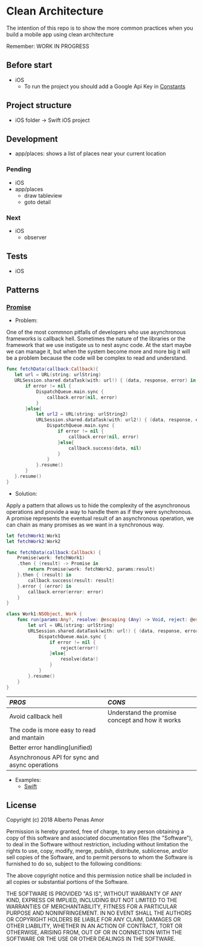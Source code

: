 # Clean Architecture

The intention of this repo is to show the more common practices when you build a mobile app using clean architecture

Remember: WORK IN PROGRESS

## Before start
* iOS
    * To run the project you should add a Google Api Key in [Constants](https://github.com/albertopeam/clean-architecture/blob/master/iOS/CleanArchitecture/app/Constants.swift)

## Project structure
* iOS folder -> Swift iOS project

## Development
* app/places: shows a list of places near your current location

### Pending
* iOS
 * app/places
    * draw tableview
    * goto detail

### Next
* iOS
    * observer

## Tests
* iOS

## Patterns
### <u>Promise</u>
* Problem:

One of the most commnon pitfalls of developers who use asynchronous frameworks is callback hell.
Sometimes the nature of the libraries or the framework that we use instigate us to nest async code. At the start maybe we can manage it, but when 
the system become more and more big it will be a problem because the code will be complex to read and understand.
 ```swift
func fetchData(callback:Callback){
    let url = URL(string: urlString)
    URLSession.shared.dataTask(with: url!) { (data, response, error) in
        if error != nil {
            DispatchQueue.main.sync {
                callback.error(nil, error)
            }
        }else{
            let url2 = URL(string: urlString2)
            URLSession.shared.dataTask(with: url2!) { (data, response, error) in
                DispatchQueue.main.sync {
                    if error != nil {
                        callback.error(nil, error)
                    }else{
                        callback.success(data, nil)
                    }
                }
            }.resume()
        }
    }.resume()
}
 ```
* Solution: 

Apply a pattern that allows us to hide the complexity of the asynchronous operations and provide a way to handle them as if they were synchronous. 
A promise represents the eventual result of an asynchronous operation, we can chain as many promises as we want in a synchronous way.
```swift
let fetchWork1:Work1
let fetchWork2:Work2

func fetchData(callback:Callback) {
    Promise(work: fetchWork1)
    .then { (result) -> Promise in
        return Promise(work: fetchWork2, params:result)
    }.then { (result) in
        callback.success(result: result)
    }.error { (error) in
        callback.error(error: error)
    }
}

class Work1:NSObject, Work {
    func run(params:Any?, resolve: @escaping (Any) -> Void, reject: @escaping Reject) throws {
        let url = URL(string: urlString)
        URLSession.shared.dataTask(with: url!) { (data, response, error) in
            DispatchQueue.main.sync {
                if error != nil {
                    reject(error!)
                }else{
                    resolve(data!)
                }
            }
        }.resume()
    }
}
```
| *PROS* | *CONS* | 
| :---         | :---           | 
| Avoid callback hell | Understand the promise concept and how it works |
| The code is more easy to read and mantain  | | 
| Better error handling(unified) | |
| Asynchronous API for sync and async operations  | |

* Examples:
    * [Swift](https://github.com/albertopeam/clean-architecture/blob/master/iOS/CleanArchitecture/core/places/Places.swift)

## License
Copyright (c) 2018 Alberto Penas Amor

Permission is hereby granted, free of charge, to any person obtaining a copy
of this software and associated documentation files (the "Software"), to deal
in the Software without restriction, including without limitation the rights
to use, copy, modify, merge, publish, distribute, sublicense, and/or sell
copies of the Software, and to permit persons to whom the Software is
furnished to do so, subject to the following conditions:

The above copyright notice and this permission notice shall be included in all
copies or substantial portions of the Software.

THE SOFTWARE IS PROVIDED "AS IS", WITHOUT WARRANTY OF ANY KIND, EXPRESS OR
IMPLIED, INCLUDING BUT NOT LIMITED TO THE WARRANTIES OF MERCHANTABILITY,
FITNESS FOR A PARTICULAR PURPOSE AND NONINFRINGEMENT. IN NO EVENT SHALL THE
AUTHORS OR COPYRIGHT HOLDERS BE LIABLE FOR ANY CLAIM, DAMAGES OR OTHER
LIABILITY, WHETHER IN AN ACTION OF CONTRACT, TORT OR OTHERWISE, ARISING FROM,
OUT OF OR IN CONNECTION WITH THE SOFTWARE OR THE USE OR OTHER DEALINGS IN THE
SOFTWARE.
